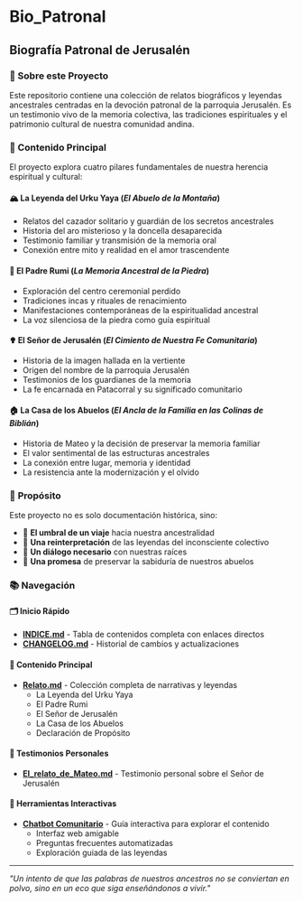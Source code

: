 # Bio_Patronal
## Biografía Patronal de Jerusalén

### 📖 Sobre este Proyecto

Este repositorio contiene una colección de relatos biográficos y leyendas ancestrales centradas en la devoción patronal de la parroquia Jerusalén. Es un testimonio vivo de la memoria colectiva, las tradiciones espirituales y el patrimonio cultural de nuestra comunidad andina.

### 🌄 Contenido Principal

El proyecto explora cuatro pilares fundamentales de nuestra herencia espiritual y cultural:

#### 🏔️ **La Leyenda del Urku Yaya** (*El Abuelo de la Montaña*)
- Relatos del cazador solitario y guardián de los secretos ancestrales
- Historia del aro misterioso y la doncella desaparecida
- Testimonio familiar y transmisión de la memoria oral
- Conexión entre mito y realidad en el amor trascendente

#### 🗿 **El Padre Rumi** (*La Memoria Ancestral de la Piedra*)
- Exploración del centro ceremonial perdido
- Tradiciones incas y rituales de renacimiento
- Manifestaciones contemporáneas de la espiritualidad ancestral
- La voz silenciosa de la piedra como guía espiritual

#### ✟ **El Señor de Jerusalén** (*El Cimiento de Nuestra Fe Comunitaria*)
- Historia de la imagen hallada en la vertiente
- Origen del nombre de la parroquia Jerusalén
- Testimonios de los guardianes de la memoria
- La fe encarnada en Patacorral y su significado comunitario

#### 🏠 **La Casa de los Abuelos** (*El Ancla de la Familia en las Colinas de Biblián*)
- Historia de Mateo y la decisión de preservar la memoria familiar
- El valor sentimental de las estructuras ancestrales
- La conexión entre lugar, memoria y identidad
- La resistencia ante la modernización y el olvido

### 🎯 **Propósito**

Este proyecto no es solo documentación histórica, sino:
- 🚪 **El umbral de un viaje** hacia nuestra ancestralidad
- 🔄 **Una reinterpretación** de las leyendas del inconsciente colectivo
- 💬 **Un diálogo necesario** con nuestras raíces
- 🤝 **Una promesa** de preservar la sabiduría de nuestros abuelos

### 📚 **Navegación**

#### 🗂️ **Inicio Rápido**
- **[INDICE.md](./INDICE.md)** - Tabla de contenidos completa con enlaces directos
- **[CHANGELOG.md](./CHANGELOG.md)** - Historial de cambios y actualizaciones

#### 📖 **Contenido Principal**
- **[Relato.md](./Relato.md)** - Colección completa de narrativas y leyendas
  - La Leyenda del Urku Yaya
  - El Padre Rumi 
  - El Señor de Jerusalén
  - La Casa de los Abuelos
  - Declaración de Propósito

#### 👤 **Testimonios Personales**
- **[El_relato_de_Mateo.md](./El_relato_de_Mateo.md)** - Testimonio personal sobre el Señor de Jerusalén

#### 🤖 **Herramientas Interactivas**
- **[Chatbot Comunitario](./chatbot/)** - Guía interactiva para explorar el contenido
  - Interfaz web amigable
  - Preguntas frecuentes automatizadas
  - Exploración guiada de las leyendas

---

*"Un intento de que las palabras de nuestros ancestros no se conviertan en polvo, sino en un eco que siga enseñándonos a vivir."*
